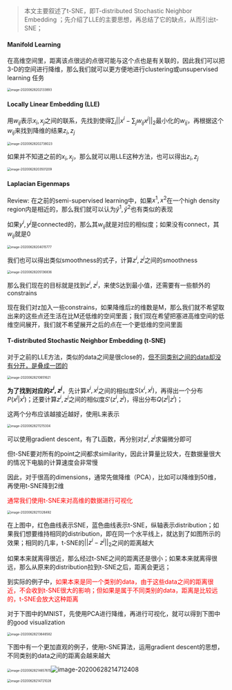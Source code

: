 > 本文主要叙述了t-SNE，即T-distributed Stochastic Neighbor Embedding ；先介绍了LLE的主要思想，再总结了它的缺点，从而引出t-SNE；

#### Manifold Learning

在高维空间里，距离该点很远的点很可能与这个点也是有关联的，因此我们可以把3-D的空间进行降维，那么我们就可以更方便地进行clustering或unsupervised learning 任务

<img src="https://gitee.com/scarleatt/image/raw/master/img/image-20200628202133893.png" alt="image-20200628202133893" style="zoom:50%;" />

#### Locally Linear Embedding (LLE)

用$w_{ij}$表示$x_i,x_j$之间的联系，先找到使得$\sum_i ||x^i-\sum_jw_{ij}x^j||_2$最小化的$w_{ij}$，再根据这个$w_{ij}$来找到降维的结果$z_i,z_j$

<img src="https://gitee.com/scarleatt/image/raw/master/img/image-20200628202738023.png" alt="image-20200628202738023" style="zoom:50%;" />

如果并不知道之前的$x_i,x_j$，那么就可以用LLE这种方法，也可以得出$z_i,z_j$

<img src="https://gitee.com/scarleatt/image/raw/master/img/image-20200628203501209.png" alt="image-20200628203501209" style="zoom:50%;" />

#### Laplacian Eigenmaps

Review: 在之前的semi-supervised learning中，如果$x^1,x^2$在一个high density region内是相近的，那么我们就可以认为$\hat y^1,\hat y^2$也有类似的表现

如果$y^i,y^j$是connected的，那么其$w_{ij}$就是对应的相似度；如果没有connect，其$w_{ij}$就是0

<img src="https://gitee.com/scarleatt/image/raw/master/img/image-20200628204015777.png" alt="image-20200628204015777" style="zoom:50%;" />

我们也可以得出类似smoothness的式子，计算$z^i,z^j$之间的smoothness

<img src="https://gitee.com/scarleatt/image/raw/master/img/image-20200628205136836.png" alt="image-20200628205136836" style="zoom:50%;" />

那么我们现在的目标就是找到$z^i,z^j$，来使S达到最小值，还需要有一些额外的constrains

现在我们对z加入一些constrains，如果降维后z的维数是M，那么我们就不希望取出来的这些点还生活在比M还低维的空间里面；我们现在希望把塞进高维空间的低维空间展开，我们就不希望展开之后的点在一个更低维的空间里面

#### T-distributed Stochastic Neighbor Embedding (t-SNE)

对于之前的LLE方法，类似的data之间是很close的，<u>但不同类别之间的data却没有分开，是叠成一团的</u>

<img src="https://gitee.com/scarleatt/image/raw/master/img/image-20200628210651621.png" alt="image-20200628210651621" style="zoom:50%;" />

**为了找到对应的$z^i,z^j$**，先计算$x^i,x^j$之间的相似度$S(x^i,x^j)$，再得出一个分布 $P(x^j|x^i)$；还要计算$z^i,z^j$之间的相似度$S'(z^i,z^j)$，得出分布$Q(z^j|z^i)$；

这两个分布应该越接近越好，使用L来表示

<img src="https://gitee.com/scarleatt/image/raw/master/img/image-20200628211215304.png" alt="image-20200628211215304" style="zoom:50%;" />

可以使用gradient descent，有了L函数，再分别对$z^i,z^j$求偏微分即可

但t-SNE要对所有的point之间都求similarity，因此计算量比较大，在数据量很大的情况下电脑的计算速度会非常慢

因此，对于很高的dimensions，通常先做降维（PCA），比如可以降维到50维，再使用t-SNE降到2维

<span style="color: red">通常我们使用t-SNE来对高维的数据进行可视化</span>

<img src="https://gitee.com/scarleatt/image/raw/master/img/image-20200628211326492.png" alt="image-20200628211326492" style="zoom:50%;" />

在上图中，红色曲线表示SNE，蓝色曲线表示t-SNE，纵轴表示distribution；如果我们想要维持相同的distribution，即在同一个水平线上，就达到了如图所示的效果；相同的几率，t-SNE的$||z^i-z^j||_2$之间的距离越大

如果本来就离得很近，那么经过t-SNE之间的距离还是很小；如果本来就离得很远，那么从原来的distribution拉到t-SNE之后，距离会更远；

到实际的例子中，<span style="color: red">如果本来是同一个类别的data，由于这些data之间的距离很近，不会收到t-SNE很大的影响；但如果是属于不同类别的data，距离是比较远的，t-SNE会放大这种距离</span>

对于下图中的MNIST，先使用PCA进行降维，再进行可视化，就可以得到下图中的good visualization

<img src="https://gitee.com/scarleatt/image/raw/master/img/image-20200628213646582.png" alt="image-20200628213646582" style="zoom:50%;" />

下图中有一个更加直观的例子，使用t-SNE算法，运用gradient descent的思想，不同类别的data之间的距离会越来越大

<img src="https://gitee.com/scarleatt/image/raw/master/img/image-20200628214657615.png" alt="image-20200628214657615" style="zoom:50%;" />![image-20200628214712408](https://gitee.com/scarleatt/image/raw/master/img/image-20200628214712408.png)

<img src="https://gitee.com/scarleatt/image/raw/master/img/image-20200628214721028.png" alt="image-20200628214721028" style="zoom:50%;" />
